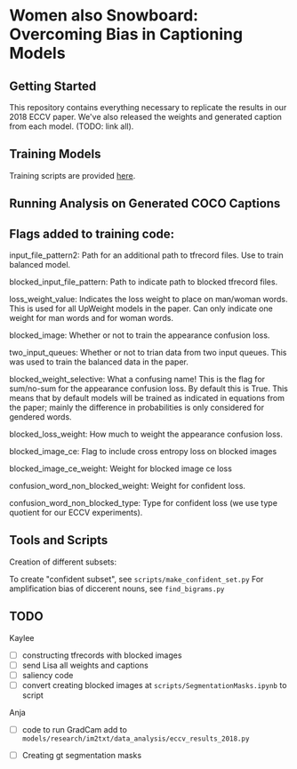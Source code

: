 # Women also Snowboard: Overcoming Bias in Captioning Models 

## Getting Started
This repository contains everything necessary to replicate the results in our 2018 ECCV paper. We've also released the weights and generated caption from each model. (TODO: link all).

## Training Models
Training scripts are provided [here](/models/research/im2txt/train_scripts/).

## Running Analysis on Generated COCO Captions



## Flags added to training code:

input_file_pattern2: Path for an additional path to tfrecord files.  Use to train balanced model.

blocked_input_file_pattern: Path to indicate path to blocked tfrecord files. 

loss_weight_value:  Indicates the loss weight to place on man/woman words.  This is used for all UpWeight models in the paper.  Can only indicate one weight for man words and for woman words.

blocked_image:  Whether or not to train the appearance confusion loss.

two_input_queues:  Whether or not to trian data from two input queues.  This was used to train the balanced data in the paper.

blocked_weight_selective:  What a confusing name!  This is the flag for sum/no-sum for the appearance confusion loss.  By default this is True.  This means that by default models will be trained as indicated in equations from the paper; mainly the difference in probabilities is only considered for gendered words.

blocked_loss_weight:  How much to weight the appearance confusion loss.

blocked_image_ce: Flag to include cross entropy loss on blocked images

blocked_image_ce_weight:  Weight for blocked image ce loss

confusion_word_non_blocked_weight:  Weight for confident loss.

confusion_word_non_blocked_type: Type for confident loss (we use type quotient for our ECCV experiments). 

## Tools and Scripts 

Creation of different subsets:

To create "confident subset", see `scripts/make_confident_set.py`
For amplification bias of diccerent nouns, see `find_bigrams.py`

## TODO
Kaylee
- [ ] constructing tfrecords with blocked images
- [ ] send Lisa all weights and captions
- [ ] saliency code
- [ ] convert creating blocked images at `scripts/SegmentationMasks.ipynb` to script

Anja
- [ ] code to run GradCam add to `models/research/im2txt/data_analysis/eccv_results_2018.py`
- [ ] Creating gt segmentation masks

